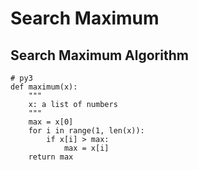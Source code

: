 # Search Maximum

## Search Maximum Algorithm
```py3
# py3
def maximum(x):
    """
    x: a list of numbers
    """
    max = x[0]
    for i in range(1, len(x)):
        if x[i] > max:
            max = x[i]
    return max
```


